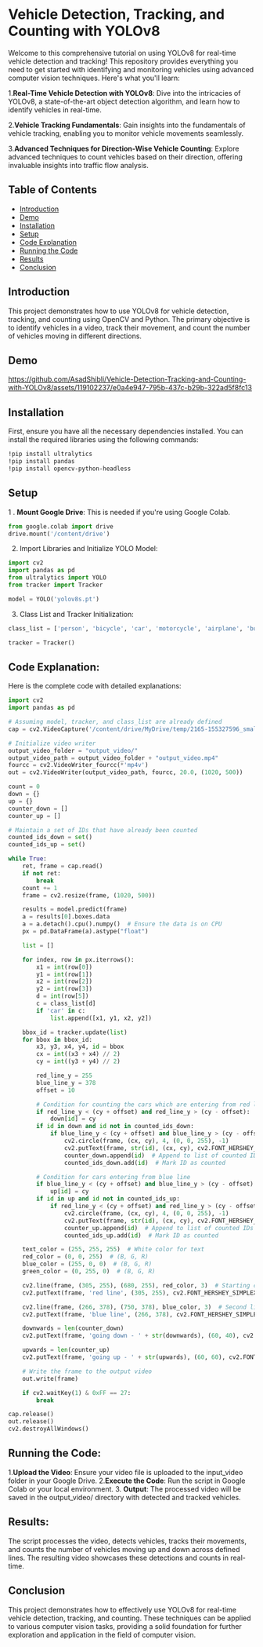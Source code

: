 # Vehicle Detection, Tracking, and Counting with YOLOv8

Welcome to this comprehensive tutorial on using YOLOv8 for real-time vehicle detection and tracking! This repository provides everything you need to get started with identifying and monitoring vehicles using advanced computer vision techniques. Here's what you'll learn:


1.**Real-Time Vehicle Detection with YOLOv8**: Dive into the intricacies of YOLOv8, a state-of-the-art object detection algorithm, and learn how to identify vehicles in real-time.

2.**Vehicle Tracking Fundamentals**: Gain insights into the fundamentals of vehicle tracking, enabling you to monitor vehicle movements seamlessly.

3.**Advanced Techniques for Direction-Wise Vehicle Counting**: Explore advanced techniques to count vehicles based on their direction, offering invaluable insights into traffic flow analysis.


## Table of Contents
- [Introduction](#introduction)
- [Demo](#demo)
- [Installation](#installation)
- [Setup](#setup)
- [Code Explanation](#code-explanation)
- [Running the Code](#running-the-code)
- [Results](#results)
- [Conclusion](#conclusion)


## Introduction
This project demonstrates how to use YOLOv8 for vehicle detection, tracking, and counting using OpenCV and Python. The primary objective is to identify vehicles in a video, track their movement, and count the number of vehicles moving in different directions.

## Demo

https://github.com/AsadShibli/Vehicle-Detection-Tracking-and-Counting-with-YOLOv8/assets/119102237/e0a4e947-795b-437c-b29b-322ad5f8fc13

## Installation
First, ensure you have all the necessary dependencies installed. You can install the required libraries using the following commands:

```bash
!pip install ultralytics
!pip install pandas
!pip install opencv-python-headless
```
## Setup

1 . **Mount Google Drive**: This is needed if you're using Google Colab.

```python
from google.colab import drive
drive.mount('/content/drive')
```
2. Import Libraries and Initialize YOLO Model:
```python
import cv2
import pandas as pd
from ultralytics import YOLO
from tracker import Tracker

model = YOLO('yolov8s.pt')

```
3. Class List and Tracker Initialization:
```python
class_list = ['person', 'bicycle', 'car', 'motorcycle', 'airplane', 'bus', 'train', 'truck', 'boat', 'traffic light', 'fire hydrant', 'stop sign', 'parking meter', 'bench', 'bird', 'cat', 'dog', 'horse', 'sheep', 'cow', 'elephant', 'bear', 'zebra', 'giraffe', 'backpack', 'umbrella', 'handbag', 'tie', 'suitcase', 'frisbee', 'skis', 'snowboard', 'sports ball', 'kite', 'baseball bat', 'baseball glove', 'skateboard', 'surfboard', 'tennis racket', 'bottle', 'wine glass', 'cup', 'fork', 'knife', 'spoon', 'bowl', 'banana', 'apple', 'sandwich', 'orange', 'broccoli', 'carrot', 'hot dog', 'pizza', 'donut', 'cake', 'chair', 'couch', 'potted plant', 'bed', 'dining table', 'toilet', 'tv', 'laptop', 'mouse', 'remote', 'keyboard', 'cell phone', 'microwave', 'oven', 'toaster', 'sink', 'refrigerator', 'book', 'clock', 'vase', 'scissors', 'teddy bear', 'hair drier', 'toothbrush']

tracker = Tracker()
```
## Code Explanation:

Here is the complete code with detailed explanations:
```python
import cv2
import pandas as pd

# Assuming model, tracker, and class_list are already defined
cap = cv2.VideoCapture('/content/drive/MyDrive/temp/2165-155327596_small.mp4')

# Initialize video writer
output_video_folder = "output_video/"
output_video_path = output_video_folder + "output_video.mp4"
fourcc = cv2.VideoWriter_fourcc(*'mp4v')
out = cv2.VideoWriter(output_video_path, fourcc, 20.0, (1020, 500))

count = 0
down = {}
up = {}
counter_down = []
counter_up = []

# Maintain a set of IDs that have already been counted
counted_ids_down = set()
counted_ids_up = set()

while True:
    ret, frame = cap.read()
    if not ret:
        break
    count += 1
    frame = cv2.resize(frame, (1020, 500))

    results = model.predict(frame)
    a = results[0].boxes.data
    a = a.detach().cpu().numpy()  # Ensure the data is on CPU
    px = pd.DataFrame(a).astype("float")

    list = []

    for index, row in px.iterrows():
        x1 = int(row[0])
        y1 = int(row[1])
        x2 = int(row[2])
        y2 = int(row[3])
        d = int(row[5])
        c = class_list[d]
        if 'car' in c:
            list.append([x1, y1, x2, y2])

    bbox_id = tracker.update(list)
    for bbox in bbox_id:
        x3, y3, x4, y4, id = bbox
        cx = int((x3 + x4) // 2)
        cy = int((y3 + y4) // 2)

        red_line_y = 255
        blue_line_y = 378
        offset = 10

        # Condition for counting the cars which are entering from red line and exiting from blue line
        if red_line_y < (cy + offset) and red_line_y > (cy - offset):
            down[id] = cy
        if id in down and id not in counted_ids_down:
            if blue_line_y < (cy + offset) and blue_line_y > (cy - offset):
                cv2.circle(frame, (cx, cy), 4, (0, 0, 255), -1)
                cv2.putText(frame, str(id), (cx, cy), cv2.FONT_HERSHEY_COMPLEX, 0.8, (0, 255, 255), 2)
                counter_down.append(id)  # Append to list of counted IDs
                counted_ids_down.add(id)  # Mark ID as counted

        # Condition for cars entering from blue line
        if blue_line_y < (cy + offset) and blue_line_y > (cy - offset):
            up[id] = cy
        if id in up and id not in counted_ids_up:
            if red_line_y < (cy + offset) and red_line_y > (cy - offset):
                cv2.circle(frame, (cx, cy), 4, (0, 0, 255), -1)
                cv2.putText(frame, str(id), (cx, cy), cv2.FONT_HERSHEY_COMPLEX, 0.8, (0, 255, 255), 2)
                counter_up.append(id)  # Append to list of counted IDs
                counted_ids_up.add(id)  # Mark ID as counted

    text_color = (255, 255, 255)  # White color for text
    red_color = (0, 0, 255)  # (B, G, R)
    blue_color = (255, 0, 0)  # (B, G, R)
    green_color = (0, 255, 0)  # (B, G, R)

    cv2.line(frame, (305, 255), (680, 255), red_color, 3)  # Starting coordinates and end of line coordinates
    cv2.putText(frame, 'red line', (305, 255), cv2.FONT_HERSHEY_SIMPLEX, 0.5, text_color, 1, cv2.LINE_AA)

    cv2.line(frame, (266, 378), (750, 378), blue_color, 3)  # Second line
    cv2.putText(frame, 'blue line', (266, 378), cv2.FONT_HERSHEY_SIMPLEX, 0.5, text_color, 1, cv2.LINE_AA)

    downwards = len(counter_down)
    cv2.putText(frame, 'going down - ' + str(downwards), (60, 40), cv2.FONT_HERSHEY_SIMPLEX, 0.5, green_color, 1, cv2.LINE_AA)

    upwards = len(counter_up)
    cv2.putText(frame, 'going up - ' + str(upwards), (60, 60), cv2.FONT_HERSHEY_SIMPLEX, 0.5, text_color, 1, cv2.LINE_AA)

    # Write the frame to the output video
    out.write(frame)

    if cv2.waitKey(1) & 0xFF == 27:
        break

cap.release()
out.release()
cv2.destroyAllWindows()
```

## Running the Code:
1.**Upload the Video**: Ensure your video file is uploaded to the input_video folder in your Google Drive.
2.**Execute the Code**: Run the script in Google Colab or your local environment.
3. **Output**: The processed video will be saved in the output_video/ directory with detected and tracked vehicles.

## Results:

The script processes the video, detects vehicles, tracks their movements, and counts the number of vehicles moving up and down across defined lines. The resulting video showcases these detections and counts in real-time.

## Conclusion

This project demonstrates how to effectively use YOLOv8 for real-time vehicle detection, tracking, and counting. These techniques can be applied to various computer vision tasks, providing a solid foundation for further exploration and application in the field of computer vision.

